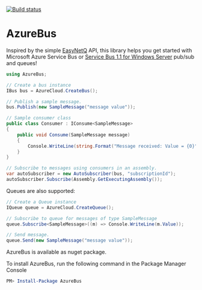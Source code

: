 [![Build status](https://ci.appveyor.com/api/projects/status/80ylybuqawhvbr14?svg=true)](https://ci.appveyor.com/project/cmendible/azurebus)

AzureBus
===================

Inspired by the simple [EasyNetQ](http://easynetq.com/ "EasyNetQ") API, this library helps you get started with Microsoft Azure Service Bus or [Service Bus 1.1 for Windows Server](http://msdn.microsoft.com/en-us/library/windowsazure/dn282144.aspx) pub/sub and queues!

```csharp
using AzureBus;

// Create a bus instance
IBus bus = AzureCloud.CreateBus();

// Publish a sample message.
bus.Publish(new SampleMessage("message value"));

// Sample consumer class
public class Consumer : IConsume<SampleMessage>
{
    public void Consume(SampleMessage message)
    {
        Console.WriteLine(string.Format("Message received: Value = {0}", message.Value));
    }
}

// Subscribe to messages using consumers in an assembly.
var autoSubscriber = new AutoSubscriber(bus, "subscriptionId");
autoSubscriber.Subscribe(Assembly.GetExecutingAssembly());
```

Queues are also supported:

```csharp
// Create a Queue instance
IQueue queue = AzureCloud.CreateQueue();

// Subscribe to queue for messages of type SampleMessage
queue.Subscribe<SampleMessage>((m) => Console.WriteLine(m.Value));

// Send message.
queue.Send(new SampleMessage("message value"));
```

AzureBus is available as nuget package.

To install AzureBus, run the following command in the Package Manager Console
```powershell
PM> Install-Package AzureBus
```
